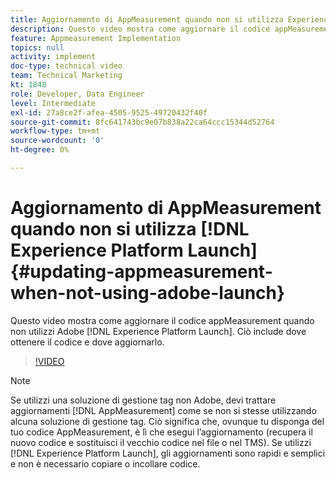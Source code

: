 ```yaml
---
title: Aggiornamento di AppMeasurement quando non si utilizza Experience Platform Launch
description: Questo video mostra come aggiornare il codice appMeasurement quando non utilizzi il Experience Platform Launch. Ciò include dove ottenere il codice e dove aggiornarlo.
feature: Appmeasurement Implementation
topics: null
activity: implement
doc-type: technical video
team: Technical Marketing
kt: 1848
role: Developer, Data Engineer
level: Intermediate
exl-id: 27a8ce2f-afea-4505-9525-49720432f40f
source-git-commit: 8fc641743bc9e07b838a22ca64ccc15344d52764
workflow-type: tm+mt
source-wordcount: '0'
ht-degree: 0%

---
```


# Aggiornamento di AppMeasurement quando non si utilizza [!DNL Experience Platform Launch] {#updating-appmeasurement-when-not-using-adobe-launch}

Questo video mostra come aggiornare il codice appMeasurement quando non utilizzi Adobe [!DNL Experience Platform Launch]. Ciò include dove ottenere il codice e dove aggiornarlo.

>[!VIDEO](https://video.tv.adobe.com/v/328138/?quality=12&learn=on&captions=ita)

>[!NOTE]
>
>Se utilizzi una soluzione di gestione tag non Adobe, devi trattare aggiornamenti [!DNL AppMeasurement] come se non si stesse utilizzando alcuna soluzione di gestione tag. Ciò significa che, ovunque tu disponga del tuo codice AppMeasurement, è lì che esegui l’aggiornamento (recupera il nuovo codice e sostituisci il vecchio codice nel file o nel TMS). Se utilizzi [!DNL Experience Platform Launch], gli aggiornamenti sono rapidi e semplici e non è necessario copiare o incollare codice.
